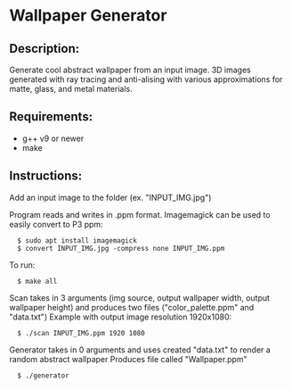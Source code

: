 # Wallpaper Generator
Description:  
---
Generate cool abstract wallpaper from an input image.
3D images generated with ray tracing and anti-alising with various approximations for matte, glass, and metal materials.

  
Requirements:  
---
  * g++ v9 or newer
  * make

Instructions:  
---
Add an input image to the folder (ex. "INPUT_IMG.jpg")

Program reads and writes in .ppm format. Imagemagick can be used to easily convert to P3 ppm:
```
  $ sudo apt install imagemagick
  $ convert INPUT_IMG.jpg -compress none INPUT_IMG.ppm
```
To run: 
```
  $ make all
```
Scan takes in 3 arguments (img source, output wallpaper width, output wallpaper height) and produces two files ("color_palette.ppm" and "data.txt")
Example with output image resolution 1920x1080:
```
  $ ./scan INPUT_IMG.ppm 1920 1080
```
Generator takes in 0 arguments and uses created "data.txt" to render a random abstract wallpaper
Produces file called "Wallpaper.ppm"
```
  $ ./generator
```



